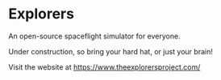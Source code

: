 # Explorers

An open-source spaceflight simulator for everyone.

Under construction, so bring your hard hat, or just your brain!

Visit the website at https://www.theexplorersproject.com/
